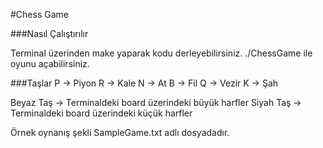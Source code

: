 #Chess Game

###Nasıl Çalıştırılır

Terminal üzerinden make yaparak kodu derleyebilirsiniz.
./ChessGame ile oyunu açabilirsiniz.

###Taşlar
P -> Piyon
R -> Kale
N -> At
B -> Fil
Q -> Vezir
K -> Şah

Beyaz Taş -> Terminaldeki board üzerindeki büyük harfler
Siyah Taş -> Terminaldeki board üzerindeki küçük harfler

Örnek oynanış şekli SampleGame.txt adlı dosyadadır.
